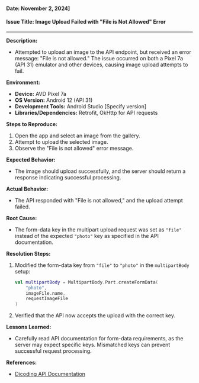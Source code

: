 
#### Date: November 2, 2024]
#### Issue Title: Image Upload Failed with "File is Not Allowed" Error

---

**Description:**
- Attempted to upload an image to the API endpoint, but received an error message: "File is not allowed." The issue occurred on both a Pixel 7a (API 31) emulator and other devices, causing image upload attempts to fail.

**Environment:**
- **Device:** AVD Pixel 7a
- **OS Version:** Android 12 (API 31)
- **Development Tools:** Android Studio [Specify version]
- **Libraries/Dependencies:** Retrofit, OkHttp for API requests

**Steps to Reproduce:**
1. Open the app and select an image from the gallery.
2. Attempt to upload the selected image.
3. Observe the "File is not allowed" error message.

**Expected Behavior:**
- The image should upload successfully, and the server should return a response indicating successful processing.

**Actual Behavior:**
- The API responded with "File is not allowed," and the upload attempt failed.

**Root Cause:**
- The form-data key in the multipart upload request was set as `"file"` instead of the expected `"photo"` key as specified in the API documentation.

**Resolution Steps:**
1. Modified the form-data key from `"file"` to `"photo"` in the `multipartBody` setup:
   ```kotlin
   val multipartBody = MultipartBody.Part.createFormData(
       "photo",
       imageFile.name,
       requestImageFile
   )
   ```
2. Verified that the API now accepts the upload with the correct key.

**Lessons Learned:**
- Carefully read API documentation for form-data requirements, as the server may expect specific keys. Mismatched keys can prevent successful request processing.

**References:**
- [Dicoding API Documentation](https://classification-api.dicoding.dev/)